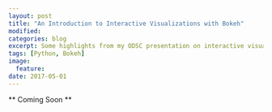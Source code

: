 ```yaml
---
layout: post
title: "An Introduction to Interactive Visualizations with Bokeh"
modified:
categories: blog
excerpt: Some highlights from my ODSC presentation on interactive visualizations.
tags: [Python, Bokeh]
image:
  feature:
date: 2017-05-01
---
```

** Coming Soon **
